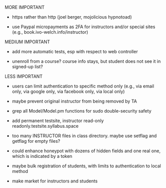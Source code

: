 
MORE IMPORTANT

* https rather than http (joel berger, mojolicious hypnotoad)

* use Paypal micropayments as 2FA for instructors and/or special sites (e.g., book.ivo-welch.info/instructor)


MEDIUM IMPORTANT

* add more automatic tests, esp with respect to web controller

* unenroll from a course?  course info stays, but student does not see it in signed-up list?


LESS IMPORTANT

* users can limit authentication to specific method only (e.g., via email only, via google only, via facebook only, via local only)

* maybe prevent original instructor from being removed by TA

* grep all Model/Model.pm functions for sudo double-security safety

* add permanent testsite, instructor read-only  readonly.testsite.syllabus.space

* too many INSTRUCTOR files in class directory.  maybe use setflag and getflag for empty files?

* could enhance honeypot with dozens of hidden fields and one real one, which is indicated by a token

* maybe bulk registration of students, with limits to authentication to local method

* make market for instructors and students
